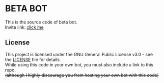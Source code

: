 # BETA BOT

This is the source code of beta bot.  
Invite link: [click me](https://discord.com/oauth2/authorize?client_id=1030626357669011557&permissions=8&scope=bot&applications.commands)

## License

This project is licensed under the GNU General Public License v3.0 - see the [LICENSE](LICENSE) file for details.  
While using this code in your own bot, you must also include a link to this repo.  
~~(although I highly discourage you from hosting your own bot with this code)~~
